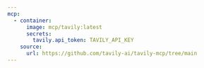 ```yaml
---
mcp:
  - container:
      image: mcp/tavily:latest
      secrets:
        tavily.api_token: TAVILY_API_KEY
    source:
      url: https://github.com/tavily-ai/tavily-mcp/tree/main
---
```

